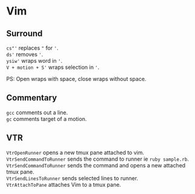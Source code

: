 # Vim
## Surround

`cs"'` replaces `"` for `'`.  
`ds'` removes `'`.  
`ysiw'` wraps word in `'`.  
`V + motion + S'` wraps selection in `'`.  

PS: Open wraps with space, close wraps without space.  

## Commentary
`gcc` comments out a line.  
`gc` comments target of a motion.  

## VTR
`VtrOpenRunner` opens a new tmux pane attached to vim.  
`VtrSendCommandToRunner` sends the command to runner ie `ruby sample.rb`.  
`VtrSendCommandToRunner` sends the command and opens a new attached tmux pane.  
`VtrSendLinesToRunner` sends selected lines to runner.  
`VtrAttachToPane` attaches Vim to a tmux pane.  
